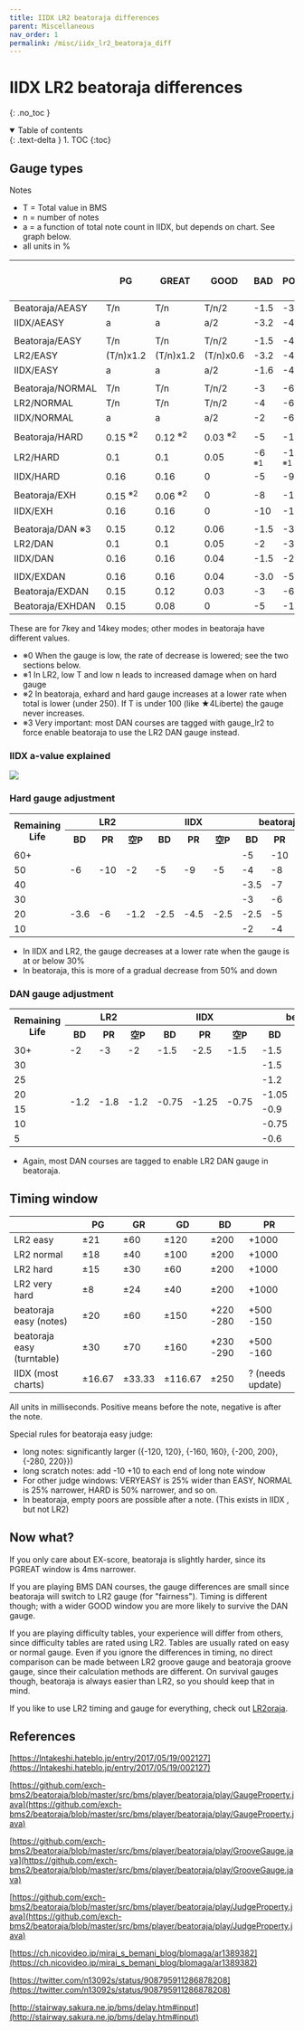 ```yaml
---
title: IIDX LR2 beatoraja differences 
parent: Miscellaneous
nav_order: 1
permalink: /misc/iidx_lr2_beatoraja_diff
---
```


# IIDX LR2 beatoraja differences 
{: .no_toc }

<details open markdown="block">
  <summary>
    Table of contents
  </summary>
  {: .text-delta }
1. TOC
{:toc}
</details>

## Gauge types

Notes

* T = Total value in BMS
* n = number of notes
* a = a function of total note count in IIDX, but depends on chart. See graph below.
* all units in %

|                  | PG          | GREAT     | GOOD      | BAD   | POOR   | 空P   | Low Life Adj<sup>※0</sup> |
|------------------|-------------|-----------|-----------|-------|--------|-------|-----------------|
| Beatoraja/AEASY  | T/n         | T/n       | T/n/2     | -1.5  | -3     | -0.5  | -               |
| IIDX/AEASY       | a           | a         | a/2       | -3.2  | -4.8   | -1.6  | -               |
|                  |             |           |           |       |        |       |                 |
| Beatoraja/EASY   | T/n         | T/n       | T/n/2     | -1.5  | -4.5   | -1    | -               |
| LR2/EASY         | (T/n)x1.2   | (T/n)x1.2 | (T/n)x0.6 | -3.2  | -4.8   | -1.6  | -           |
| IIDX/EASY        | a           | a         | a/2       | -1.6  | -4.8   | -1.6  | -               |
|                  |             |           |           |       |        |       |                 |
| Beatoraja/NORMAL | T/n         | T/n       | T/n/2     | -3    | -6     | -2    | -               |
| LR2/NORMAL       | T/n         | T/n       | T/n/2     | -4    | -6     | -2    | -               |
| IIDX/NORMAL      | a           | a         | a/2       | -2    | -6     | -2    | -               |
|                  |             |           |           |       |        |       |                 |
| Beatoraja/HARD   | 0.15 <sup>※2</sup>    | 0.12 <sup>※2</sup>  | 0.03 <sup>※2</sup>   | -5    | -10    | -5    | Yes             |
| LR2/HARD         | 0.1         | 0.1       | 0.05      | -6 <sup>※1</sup> | -10 <sup>※1</sup> | -2 <sup>※1</sup> | Yes          |
| IIDX/HARD        | 0.16        | 0.16      | 0         | -5    | -9     | -5    | Yes             |
|                  |             |           |           |       |        |       |                 |
| Beatoraja/EXH    | 0.15 <sup>※2</sup>    | 0.06 <sup>※2</sup>  | 0         | -8    | -16    | -8    | No              |
| IIDX/EXH         | 0.16        | 0.16      | 0         | -10   | -18    | -10   | No              |
|                  |             |           |           |       |        |       |                 |
| Beatoraja/DAN ※3 | 0.15       | 0.12      | 0.06      | -1.5  | -3     | -1.5  | Yes             |
| LR2/DAN          | 0.1         | 0.1       | 0.05      | -2    | -3     | -2    | Yes             |
| IIDX/DAN         | 0.16        | 0.16      | 0.04      | -1.5  | -2.5   | -1.5  | Yes             |
|                  |             |           |           |       |        |       |                 |
| IIDX/EXDAN       | 0.16        | 0.16      | 0.04      | -3.0  | -5.0   | -3.0  | No              |
| Beatoraja/EXDAN  | 0.15        | 0.12      | 0.03      | -3    | -6     | -3    | No              |
| Beatoraja/EXHDAN | 0.15        | 0.08      | 0         | -5    | -10    | -5    | No              |


These are for 7key and 14key modes; other modes in beatoraja have different values.
* ※0 When the gauge is low, the rate of decrease is lowered; see the two sections below.
* ※1 In LR2, low T and low n leads to increased damage when on hard gauge
* ※2 In beatoraja, exhard and hard gauge increases at a lower rate when total is lower (under 250). If T is under 100 (like ★4Liberte) the gauge never increases.
* ※3 Very important: most DAN courses are tagged with gauge_lr2 to force enable beatoraja to use the LR2 DAN gauge instead.

### IIDX a-value explained

![](/assets/img/gauge/iidx_a_value.png)

### Hard gauge adjustment

<table>
    <tr>
        <th rowspan=2>Remaining Life</th>
        <th colspan=3 align=center>LR2</th>
        <th colspan=3 align=center>IIDX</th>
        <th colspan=3 align=center>beatoraja</th>
    </tr>
    <tr>
        <th>BD</th>
        <th>PR</th>
        <th>空P</th>
        <th>BD</th>
        <th>PR</th>
        <th>空P</th>
        <th>BD</th>
        <th>PR</th>
        <th>空P</th>
    </tr>
    <tr>
        <td>60+</td>
        <td rowspan=3>-6</td>
        <td rowspan=3>-10</td>
        <td rowspan=3>-2</td>
        <td rowspan=3>-5</td>
        <td rowspan=3>-9</td>
        <td rowspan=3>-5</td>
        <td>-5</td>
        <td>-10</td>
        <td>-5</td>
    </tr>
    <tr>
        <td>50</td>
        <td>-4</td>
        <td>-8</td>
        <td>-4</td>
    </tr>
    <tr>
        <td>40</td>
        <td>-3.5</td>
        <td>-7</td>
        <td>-3.5</td>
    </tr>
    <tr>
        <td>30</td>
        <td rowspan=3>-3.6</td>
        <td rowspan=3>-6</td>
        <td rowspan=3>-1.2</td>
        <td rowspan=3>-2.5</td>
        <td rowspan=3>-4.5</td>
        <td rowspan=3>-2.5</td>
        <td>-3</td>
        <td>-6</td>
        <td>-3</td>
    </tr>
    <tr>
        <td>20</td>
        <td>-2.5</td>
        <td>-5</td>
        <td>-2.5</td>
    </tr>
    <tr>
        <td>10</td>
        <td>-2</td>
        <td>-4</td>
        <td>-2</td>
    </tr>
</table>


* In IIDX and LR2, the gauge decreases at a lower rate when the gauge is at or below 30%
* In beatoraja, this is more of a gradual decrease from 50% and down

### DAN gauge adjustment
<table>
    <tr>
        <th rowspan=2>Remaining Life</th>
        <th colspan=3 align=center>LR2</th>
        <th colspan=3 align=center>IIDX</th>
        <th colspan=3 align=center>beatoraja</th>
    </tr>
    <tr>
        <th>BD</th>
        <th>PR</th>
        <th>空P</th>
        <th>BD</th>
        <th>PR</th>
        <th>空P</th>
        <th>BD</th>
        <th>PR</th>
        <th>空P</th>
    </tr>
    <tr>
        <td>30+</td>
        <td>-2</td>
        <td>-3</td>
        <td>-2</td>
        <td>-1.5</td>
        <td>-2.5</td>
        <td>-1.5</td>
        <td>-1.5</td>
        <td>-3</td>
        <td>-1.5</td>
    </tr>
    <tr>
        <td>30</td>
        <td rowspan=6>-1.2</td>
        <td rowspan=6>-1.8</td>
        <td rowspan=6>-1.2</td>
        <td rowspan=6>-0.75</td>
        <td rowspan=6>-1.25</td>
        <td rowspan=6>-0.75</td>
        <td>-1.5</td>
        <td>-3</td>
        <td>-1.5</td>
    </tr>
    <tr>
        <td>25</td>
        <td>-1.2</td>
        <td>-2.4</td>
        <td>-1.2</td>
    </tr>
    <tr>
        <td>20</td>
        <td>-1.05</td>
        <td>-2.1</td>
        <td>-1.05</td>
    </tr>
    <tr>
        <td>15</td>
        <td>-0.9</td>
        <td>-1.8</td>
        <td>-0.9</td>
    </tr>
    <tr>
        <td>10</td>
        <td>-0.75</td>
        <td>-1.5</td>
        <td>-0.75</td>
    </tr>
    <tr>
        <td>5</td>
        <td>-0.6</td>
        <td>-1.2</td>
        <td>-0.6</td>
    </tr>
</table>


* Again, most DAN courses are tagged to enable LR2 DAN gauge in beatoraja.

## Timing window

|                            | PG     | GR     | GD      | BD        | PR               |
|----------------------------|--------|--------|---------|-----------|------------------|
| LR2 easy                   | ±21    | ±60    | ±120    | ±200      | +1000            |
| LR2 normal                 | ±18    | ±40    | ±100    | ±200      | +1000            |
| LR2 hard                   | ±15    | ±30    | ±60     | ±200      | +1000            |
| LR2 very hard              | ±8     | ±24    | ±40     | ±200      | +1000            |
| beatoraja easy (notes)     | ±20    | ±60    | ±150    | +220 -280 | +500 -150        |
| beatoraja easy (turntable) | ±30    | ±70    | ±160    | +230 -290 | +500 -160        |
| IIDX (most charts)         | ±16.67 | ±33.33 | ±116.67 | ±250      | ? (needs update) |

All units in milliseconds. Positive means before the note, negative is after the note.

Special rules for beatoraja easy judge:
* long notes: significantly larger ({-120, 120}, {-160, 160}, {-200, 200}, {-280, 220}})
* long scratch notes: add -10 +10 to each end of long note window
* For other judge windows: VERYEASY is 25% wider than EASY, NORMAL is 25% narrower, HARD is 50% narrower, and so on.
* In beatoraja, empty poors are possible after a note. (This exists in IIDX , but not LR2)

## Now what?

If you only care about EX-score, beatoraja is slightly harder, since its PGREAT window is 4ms narrower.

If you are playing BMS DAN courses, the gauge differences are small since beatoraja will switch to LR2 gauge (for "fairness"). Timing is different though; with a wider GOOD window you are more likely to survive the DAN gauge.

If you are playing difficulty tables, your experience will differ from others, since difficulty tables are rated using LR2. Tables are usually rated on easy or normal gauge. Even if you ignore the differences in timing, no direct comparison can be made between LR2 groove gauge and beatoraja groove gauge, since their calculation methods are different. On survival gauges though, beatoraja is always easier than LR2, so you should keep that in mind.

If you like to use LR2 timing and gauge for everything, check out [LR2oraja](https://github.com/wcko87/lr2oraja/).

## References

[https://lntakeshi.hateblo.jp/entry/2017/05/19/002127](https://lntakeshi.hateblo.jp/entry/2017/05/19/002127)

[https://github.com/exch-bms2/beatoraja/blob/master/src/bms/player/beatoraja/play/GaugeProperty.java](https://github.com/exch-bms2/beatoraja/blob/master/src/bms/player/beatoraja/play/GaugeProperty.java)

[https://github.com/exch-bms2/beatoraja/blob/master/src/bms/player/beatoraja/play/GrooveGauge.java](https://github.com/exch-bms2/beatoraja/blob/master/src/bms/player/beatoraja/play/GrooveGauge.java)

[https://github.com/exch-bms2/beatoraja/blob/master/src/bms/player/beatoraja/play/JudgeProperty.java](https://github.com/exch-bms2/beatoraja/blob/master/src/bms/player/beatoraja/play/JudgeProperty.java)

[https://ch.nicovideo.jp/mirai_s_bemani_blog/blomaga/ar1389382](https://ch.nicovideo.jp/mirai_s_bemani_blog/blomaga/ar1389382)

[https://twitter.com/n13092s/status/908795911286878208](https://twitter.com/n13092s/status/908795911286878208)

[http://stairway.sakura.ne.jp/bms/delay.htm#input](http://stairway.sakura.ne.jp/bms/delay.htm#input)
